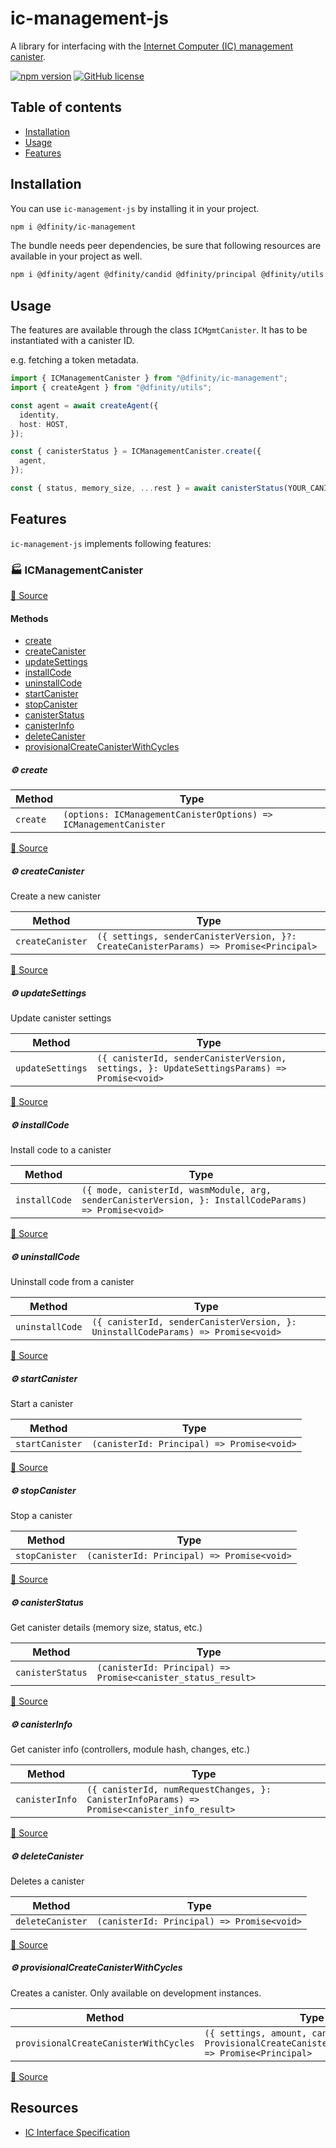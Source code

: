 # ic-management-js

A library for interfacing with the [Internet Computer (IC) management canister](https://internetcomputer.org/docs/current/developer-docs/integrations/https-outcalls/https-outcalls-how-to-use/#ic-management-canister).

[![npm version](https://img.shields.io/npm/v/@dfinity/ic-management.svg?logo=npm)](https://www.npmjs.com/package/@dfinity/ic-management) [![GitHub license](https://img.shields.io/badge/license-Apache%202.0-blue.svg)](https://opensource.org/licenses/Apache-2.0)

## Table of contents

- [Installation](#installation)
- [Usage](#usage)
- [Features](#features)

## Installation

You can use `ic-management-js` by installing it in your project.

```bash
npm i @dfinity/ic-management
```

The bundle needs peer dependencies, be sure that following resources are available in your project as well.

```bash
npm i @dfinity/agent @dfinity/candid @dfinity/principal @dfinity/utils
```

## Usage

The features are available through the class `ICMgmtCanister`. It has to be instantiated with a canister ID.

e.g. fetching a token metadata.

```ts
import { ICManagementCanister } from "@dfinity/ic-management";
import { createAgent } from "@dfinity/utils";

const agent = await createAgent({
  identity,
  host: HOST,
});

const { canisterStatus } = ICManagementCanister.create({
  agent,
});

const { status, memory_size, ...rest } = await canisterStatus(YOUR_CANISTER_ID);
```

## Features

`ic-management-js` implements following features:

<!-- TSDOC_START -->

### :factory: ICManagementCanister

[:link: Source](https://github.com/dfinity/ic-js/tree/main/packages/ic-management/src/ic-management.canister.ts#L25)

#### Methods

- [create](#gear-create)
- [createCanister](#gear-createcanister)
- [updateSettings](#gear-updatesettings)
- [installCode](#gear-installcode)
- [uninstallCode](#gear-uninstallcode)
- [startCanister](#gear-startcanister)
- [stopCanister](#gear-stopcanister)
- [canisterStatus](#gear-canisterstatus)
- [canisterInfo](#gear-canisterinfo)
- [deleteCanister](#gear-deletecanister)
- [provisionalCreateCanisterWithCycles](#gear-provisionalcreatecanisterwithcycles)

##### :gear: create

| Method   | Type                                                             |
| -------- | ---------------------------------------------------------------- |
| `create` | `(options: ICManagementCanisterOptions) => ICManagementCanister` |

[:link: Source](https://github.com/dfinity/ic-js/tree/main/packages/ic-management/src/ic-management.canister.ts#L30)

##### :gear: createCanister

Create a new canister

| Method           | Type                                                                                  |
| ---------------- | ------------------------------------------------------------------------------------- |
| `createCanister` | `({ settings, senderCanisterVersion, }?: CreateCanisterParams) => Promise<Principal>` |

[:link: Source](https://github.com/dfinity/ic-js/tree/main/packages/ic-management/src/ic-management.canister.ts#L70)

##### :gear: updateSettings

Update canister settings

| Method           | Type                                                                                        |
| ---------------- | ------------------------------------------------------------------------------------------- |
| `updateSettings` | `({ canisterId, senderCanisterVersion, settings, }: UpdateSettingsParams) => Promise<void>` |

[:link: Source](https://github.com/dfinity/ic-js/tree/main/packages/ic-management/src/ic-management.canister.ts#L91)

##### :gear: installCode

Install code to a canister

| Method        | Type                                                                                                  |
| ------------- | ----------------------------------------------------------------------------------------------------- |
| `installCode` | `({ mode, canisterId, wasmModule, arg, senderCanisterVersion, }: InstallCodeParams) => Promise<void>` |

[:link: Source](https://github.com/dfinity/ic-js/tree/main/packages/ic-management/src/ic-management.canister.ts#L113)

##### :gear: uninstallCode

Uninstall code from a canister

| Method          | Type                                                                             |
| --------------- | -------------------------------------------------------------------------------- |
| `uninstallCode` | `({ canisterId, senderCanisterVersion, }: UninstallCodeParams) => Promise<void>` |

[:link: Source](https://github.com/dfinity/ic-js/tree/main/packages/ic-management/src/ic-management.canister.ts#L136)

##### :gear: startCanister

Start a canister

| Method          | Type                                       |
| --------------- | ------------------------------------------ |
| `startCanister` | `(canisterId: Principal) => Promise<void>` |

[:link: Source](https://github.com/dfinity/ic-js/tree/main/packages/ic-management/src/ic-management.canister.ts#L151)

##### :gear: stopCanister

Stop a canister

| Method         | Type                                       |
| -------------- | ------------------------------------------ |
| `stopCanister` | `(canisterId: Principal) => Promise<void>` |

[:link: Source](https://github.com/dfinity/ic-js/tree/main/packages/ic-management/src/ic-management.canister.ts#L160)

##### :gear: canisterStatus

Get canister details (memory size, status, etc.)

| Method           | Type                                                         |
| ---------------- | ------------------------------------------------------------ |
| `canisterStatus` | `(canisterId: Principal) => Promise<canister_status_result>` |

[:link: Source](https://github.com/dfinity/ic-js/tree/main/packages/ic-management/src/ic-management.canister.ts#L169)

##### :gear: canisterInfo

Get canister info (controllers, module hash, changes, etc.)

| Method         | Type                                                                                        |
| -------------- | ------------------------------------------------------------------------------------------- |
| `canisterInfo` | `({ canisterId, numRequestChanges, }: CanisterInfoParams) => Promise<canister_info_result>` |

[:link: Source](https://github.com/dfinity/ic-js/tree/main/packages/ic-management/src/ic-management.canister.ts#L182)

##### :gear: deleteCanister

Deletes a canister

| Method           | Type                                       |
| ---------------- | ------------------------------------------ |
| `deleteCanister` | `(canisterId: Principal) => Promise<void>` |

[:link: Source](https://github.com/dfinity/ic-js/tree/main/packages/ic-management/src/ic-management.canister.ts#L197)

##### :gear: provisionalCreateCanisterWithCycles

Creates a canister. Only available on development instances.

| Method                                | Type                                                                                                    |
| ------------------------------------- | ------------------------------------------------------------------------------------------------------- |
| `provisionalCreateCanisterWithCycles` | `({ settings, amount, canisterId, }?: ProvisionalCreateCanisterWithCyclesParams) => Promise<Principal>` |

[:link: Source](https://github.com/dfinity/ic-js/tree/main/packages/ic-management/src/ic-management.canister.ts#L209)

<!-- TSDOC_END -->

## Resources

- [IC Interface Specification](https://github.com/dfinity/interface-spec)
